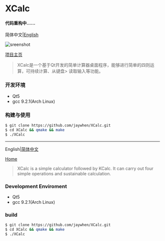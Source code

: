 # XCalc

#### 代码重构中......

<a name="Ch"/>

简体中文|[English](#En)

![sreenshot](https://github.com/jaywhen/XCalc/blob/master/XCalc_Image/v1_0.png)

[项目主页](https://jaywhen.com/post/xcacl/)

> XCalc是一个基于Qt开发的简单计算器桌面程序，能够进行简单的四则运算，可持续计算、从键盘>  读取输入等功能。
### 开发环境

* Qt5
* gcc 9.2.1(Arch Linux)

### 构建与使用

```bash
$ git clone https://github.com/jaywhen/XCalc.git
$ cd XCalc && qmake && make
$ ./XCalc
```

<a name="En"/>

--------
English|[简体中文](#Ch)

[Home](https://jaywhen.com/post/xcacl/)

> XCalc is a simple calculator followed by KCalc.
> It can carry out four simple operations and sustainable calculation.

### Development Enviroment

* Qt5
* gcc 9.2.1(Arch Linux)

### build
```bash
$ git clone https://github.com/jaywhen/XCalc.git
$ cd XCalc && qmake && make
$ ./XCalc
```
